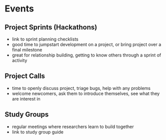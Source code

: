 # Events
## Project Sprints (Hackathons)
* link to sprint planning checklists
* good time to jumpstart development on a project, or bring project over a final milestone
* great for relationship building, getting to know others through a sprint of activity

## Project Calls
* time to openly discuss project, triage bugs, help with any problems
* welcome newcomers, ask them to introduce themselves, see what they are interest in

## Study Groups
* regular meetings where researchers learn to build together
* link to study group guide
